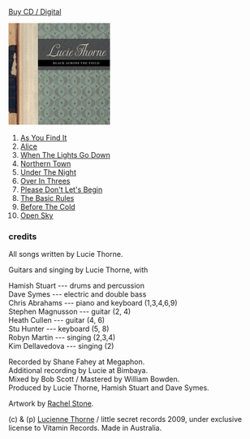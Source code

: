<!--| ## Black Across The Field |-->

[Buy CD / Digital](https://luciethorne.bandcamp.com/album/black-across-the-field)


![Black Across The Field][8]

1.  [As You Find It][9]
2.  [Alice][10]
3.  [When The Lights Go Down][11]
4.  [Northern Town][12]
5.  [Under The Night][13]
6.  [Over In Threes][14]
7.  [Please Don't Let's Begin][15]
8.  [The Basic Rules][16]
9.  [Before The Cold][17]
10.  [Open Sky][18]

  [8]: data/image/cover/black-across-the-field.jpg
  [9]: ?p=songs/as-you-find-it
  [10]: ?p=songs/alice
  [11]: ?p=songs/when-the-lights-go-down
  [12]: ?p=songs/northern-town
  [13]: ?p=songs/under-the-night
  [14]: ?p=songs/over-in-threes
  [15]: ?p=songs/please-dont-lets-begin
  [16]: ?p=songs/the-basic-rules
  [17]: ?p=songs/before-the-cold
  [18]: ?p=songs/open-sky

### credits

All songs written by Lucie Thorne.

Guitars and singing by Lucie Thorne, with  

Hamish Stuart --- drums and percussion  
Dave Symes --- electric and double bass  
Chris Abrahams --- piano and keyboard (1,3,4,6,9)  
Stephen Magnusson --- guitar (2, 4)  
Heath Cullen --- guitar (4, 6)  
Stu Hunter --- keyboard (5, 8)  
Robyn Martin --- singing (2,3,4)  
Kim Dellavedova --- singing (2)  

Recorded by Shane Fahey at Megaphon.  
Additional recording by Lucie at Bimbaya.  
Mixed by Bob Scott / Mastered by William Bowden.  
Produced by Lucie Thorne, Hamish Stuart and Dave Symes.  

Artwork by [Rachel Stone][19].

  [19]: http://www.rachelstone.com

\(c) & (p) [Lucienne Thorne][24] / little secret records 2009, under
exclusive license to Vitamin Records.  Made in Australia.


  [24]: http://www.luciethorne.com
  [25]: data/pr/LucieThorneBATFMediaRelease.pdf
